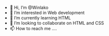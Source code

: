 - 👋 Hi, I’m @Winlako
- 👀 I’m interested in Web development 
- 🌱 I’m currently learning HTML
- 💞️ I’m looking to collaborate on HTML and CSS
- 📫 How to reach me ....

<!---
Winlako/Winlako is a ✨ special ✨ repository because its `README.md` (this file) appears on your GitHub profile.
You can click the Preview link to take a look at your changes.
--->
